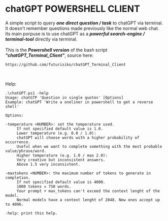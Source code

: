 # chatGPT POWERSHELL CLIENT

A simple script to query ***one direct question / task*** to chatGPT via terminal.<br>
It doesn't remember questions made previously like the normal web chat.<br> 
Its main porpuse is to use chatGPT as a ***powerful search-engine / terminal-tool*** directly via terminal.<br>
<br>
This is the ***Powershell version*** of the bash script ***"chatGPT_Terminal_Client"***, source here:

```
https://github.com/futurisiko/chatGPT_Terminal_Client
```
<br>

Help:
```
.\chatGPT.ps1 -help
Usage: chatGTP 'Question in single quotes' [Options]                                    
Example: chatGPT 'Write a oneliner in powershell to get a reverse shell'

Options:

-temperature <NUMBER>: set the temperature used.                                        
     If not specified default value is 1.0.
     Lower temperature (e.g. 0.0 / 1.0):
     chatGPT will choose words with a higher probability of occurrence.
     Useful when we want to complete something with the most probable value/phrase/word.
     Higher temperature (e.g. 1.0 / max 2.0):
     Very creative but inconsistent answers.
     Above 1.5 very inconsistent.

-maxtokens <NUMBER>: the maximum number of tokens to generate in completion.            
     If not specified default value is 4000.
     1000 tokens = 750 words.
     Your prompt + max_tokens can't exceed the context lenght of the model.
     Normal models have a context lenght of 2048. New ones accept up to 4096.

-help: print this help. 
```



